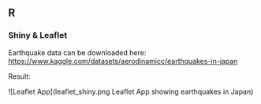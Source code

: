 ## R

### Shiny & Leaflet

Earthquake data can be downloaded here: https://www.kaggle.com/datasets/aerodinamicc/earthquakes-in-japan


Result:

![Leaflet App](leaflet_shiny.png Leaflet App showing earthquakes in Japan)
